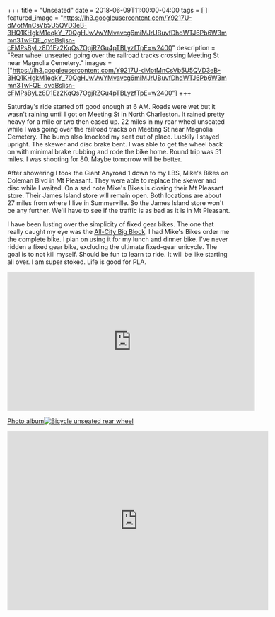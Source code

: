 +++
title =  "Unseated"
date = 2018-06-09T11:00:00-04:00
tags = [ ]
featured_image = "https://lh3.googleusercontent.com/Y9217U-dMotMnCsVb5U5QVD3eB-3HQ1KHgkM1eqkY_70QgHJwVwYMvavcg6miMJrUBuvfDhdWTJ6Pb6W3mmn3TwFQE_qvdBsljsn-cFMPsByLz8D1Ez2KqQs7OgjRZGu4pTBLyzfTpE=w2400"
description = "Rear wheel unseated going over the railroad tracks crossing Meeting St near Magnolia Cemetery."
images = ["https://lh3.googleusercontent.com/Y9217U-dMotMnCsVb5U5QVD3eB-3HQ1KHgkM1eqkY_70QgHJwVwYMvavcg6miMJrUBuvfDhdWTJ6Pb6W3mmn3TwFQE_qvdBsljsn-cFMPsByLz8D1Ez2KqQs7OgjRZGu4pTBLyzfTpE=w2400"]
+++

Saturday's ride started off good enough at 6 AM. Roads were wet but it wasn't raining until I got on Meeting St in North Charleston. It rained pretty heavy for a mile or two then eased up. 22 miles in my rear wheel unseated while I was going over the railroad tracks on Meeting St near Magnolia Cemetery. The bump also knocked my seat out of place. Luckily I stayed upright. The skewer and disc brake bent. I was able to get the wheel back on with minimal brake rubbing and rode the bike home. Round trip was 51 miles. I was shooting for 80. Maybe tomorrow will be better.

After showering I took the Giant Anyroad 1 down to my LBS, Mike's Bikes on Coleman Blvd in Mt Pleasant. They were able to replace the skewer and disc while I waited. On a sad note Mike's Bikes is closing their Mt Pleasant store. Their James Island store will remain open. Both locations are about 27 miles from where I live in Summerville. So the James Island store won't be any further. We'll have to see if the traffic is as bad as it is in Mt Pleasant.

I have been lusting over the simplicity of fixed gear bikes. The one that really caught my eye was the [All-City Big Block](https://allcitycycles.com/bikes/big_block). I had Mike's Bikes order me the complete bike. I plan on using it for my lunch and dinner bike. I've never ridden a fixed gear bike, excluding the ultimate fixed-gear unicycle. The goal is to not kill myself. Should be fun to learn to ride. It will be like starting all over. I am super stoked. Life is good for PLA.

<iframe width="560" height="315" src="https://www.youtube.com/embed/keYalArsQU4" frameborder="0" allow="autoplay; encrypted-media" allowfullscreen></iframe>

[Photo album![Bicycle unseated rear wheel](https://lh3.googleusercontent.com/_b-CQGQwMt-FEB4o9TUlK_w027b-l2k3n847PY2V9J7ao9vVZnlFgCr0qY6QSm-2wKqMggP4QK1owpnoHZWplTM-bGs1Y74BrBCtweJzec45L_iR9ASkkKPsGlhoFAHmgm-V1TCB43M=w2400)](https://photos.app.goo.gl/8DbVWpf9kEUR76Sx7)

<iframe height='405' width='590' frameborder='0' allowtransparency='true' scrolling='no' src='https://www.strava.com/activities/1627088297/embed/ccbf9bddeb85e1ca82cca329e76d2df91e9853c7'></iframe>
